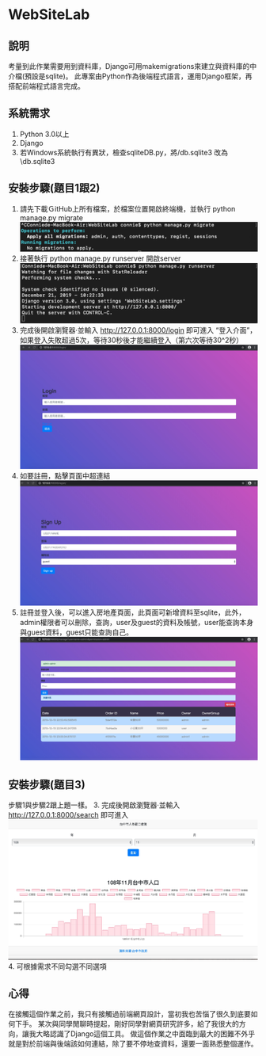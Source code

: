 # WebSiteLab
說明
-----------
考量到此作業需要用到資料庫，Django可用makemigrations來建立與資料庫的中介檔(預設是sqlite)。
此專案由Python作為後端程式語言，運用Django框架，再搭配前端程式語言完成。

系統需求<br>
-----------
1. Python 3.0以上
2. Django
3. 若Windows系統執行有異狀，檢查sqliteDB.py，將/db.sqlite3 改為 \\db.sqlite3

安裝步驟(題目1跟2)
------------
1. 請先下載ＧitHub上所有檔案，於檔案位置開啟終端機，並執行 python manage.py migrate
<img src="image/migrate.jpg"><br>
2. 接著執行 python manage.py runserver 開啟server
<img src="image/runserver.jpg"><br>
3. 完成後開啟瀏覽器·並輸入 http://127.0.0.1:8000/login 即可進入 “登入介面”，如果登入失敗超過5次，等待30秒後才能繼續登入（第六次等待30^2秒）
<img src="image/login.jpg"><br>
4. 如要註冊，點擊頁面中超連結
<img src="image/regist.jpg"><br>
5. 註冊並登入後，可以進入房地產頁面，此頁面可新增資料至sqlite，此外，admin權限者可以刪除，查詢，user及guest的資料及帳號，user能查詢本身與guest資料，guest只能查詢自己。
<img src="image/manage.jpg"><br>

安裝步驟(題目3)
-------------
步驟1與步驟2跟上題一樣。
3. 完成後開啟瀏覽器·並輸入 http://127.0.0.1:8000/search 即可進入
<img src="image/search.jpg"><br>
4. 可根據需求不同勾選不同選項

心得
-------------
在接觸這個作業之前，我只有接觸過前端網頁設計，當初我也苦惱了很久到底要如何下手。
某次與同學閒聊時提起，剛好同學對網頁研究許多，給了我很大的方向，讓我大略認識了Django這個工具。
做這個作業之中面臨到最大的困難不外乎就是對於前端與後端該如何連結，除了要不停地查資料，還要一面熟悉整個運作。
